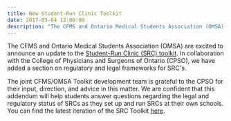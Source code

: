 ```yaml
---
title: New Student-Run Clinic Toolkit
date: 2017-03-04 12:00:00
description: "The CFMS and Ontario Medical Students Association (OMSA) are excited to announce an update to the Student-Run Clinic (SRC) toolkit. In collaboration with the College of Physicians and Surgeons of Ontario (CPSO), we have added a section on regulatory and legal frameworks for SRC's."
---
```



The CFMS and Ontario Medical Students Association (OMSA) are excited to announce an update to the [Student-Run Clinic (SRC) toolkit](http://www.cfms.org/what-we-do/education/src-toolkit.html). In collaboration with the College of Physicians and Surgeons of Ontario (CPSO), we have added a section on regulatory and legal frameworks for SRC's.

The joint CFMS/OMSA Toolkit development team is grateful to the CPSO for their input, direction, and advice in this matter. We are confident that this addendum will help students answer questions regarding the legal and regulatory status of SRCs as they set up and run SRCs at their own schools. You can find the latest iteration of the SRC Toolkit [here](http://www.cfms.org/what-we-do/education/src-toolkit.html).